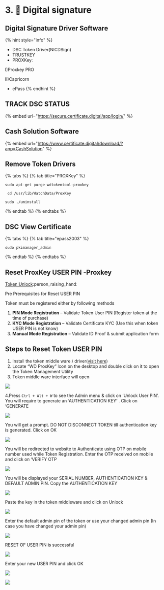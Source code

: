# 3. 🔐 Digital signature

## Digital Signature Driver Software

{% hint style="info" %}
* DSC Token Driver(NICDSign)
* TRUSTKEY
* PROXKey:

&#x20;                    I)Proxkey PRO

&#x20;                    II)Capricorn

* ePass
{% endhint %}

## TRACK DSC STATUS

{% embed url="https://secure.certificate.digital/app/login/" %}

## Cash Solution Software

{% embed url="https://www.certificate.digital/download/?app=CashSolution" %}



## &#x20;**Remove Token Drivers**

{% tabs %}
{% tab title="PROXKey" %}
```
sudo apt-get purge wdtokentool-proxkey
```

```
 cd /usr/lib/WatchData/ProxKey
```

```
sudo ./uninstall 
```
{% endtab %}
{% endtabs %}

## DSC View Certificate

{% tabs %}
{% tab title="epass2003" %}
```
sudo pkimanager_admin
```
{% endtab %}
{% endtabs %}

## Reset ProxKey USER PIN -Proxkey

[Token Unlock](https://manage.cryptoplanet.in/en/):person\_raising\_hand:

Pre Prerequisites for Reset USER PIN

Token must be registered either by following methods

1. **PIN Mode Registration** – Validate Token User PIN (Register token at the time of purchase)
2. **KYC Mode Registration** – Validate Certificate KYC (Use this when token USER PIN is not know)
3. **Manual Mode Registration** – Validate ID Proof & submit application form

## Steps to Reset Token USER PIN

1. Install the token middle ware / driver([visit here](http://www.e-mudhra.com/Repository/index.html))
2. Locate “WD ProxKey” Icon on the desktop and double click on it to open the Token Management Utility
3. Token middle ware interface will open

![](.gitbook/assets/pk1.JPG)

4.Press `Ctrl + Alt + W` to see the Admin menu & click on ‘Unlock User PIN’. You will require to generate an ‘AUTHENTICATION KEY’ . Click on ‘GENERATE

![](.gitbook/assets/pk3.JPG)

You will get a prompt. DO NOT DISCONNECT TOKEN till authentication key is generated. Click on OK

![](.gitbook/assets/pk4.JPG)

You will be redirected to website to Authenticate using OTP on mobile number used while Token Registration. Enter the OTP received on mobile and click on ‘VERIFY OTP

![](.gitbook/assets/pk5.JPG)

You will be displayed your SERIAL NUMBER, AUTHENTICATION KEY & DEFAULT ADMIN PIN. Copy the AUTHENTICATION KEY

![](.gitbook/assets/pk6.JPG)

Paste the key in the token middleware and click on Unlock

![](.gitbook/assets/pk7.JPG)

Enter the default admin pin of the token or use your changed admin pin (In case you have changed your admin pin)

![](.gitbook/assets/pk8.JPG)

RESET OF USER PIN is successful

![](.gitbook/assets/pk9.JPG)

Enter your new USER PIN and click OK

![](.gitbook/assets/pk10.JPG)

![](.gitbook/assets/pk11.JPG)

